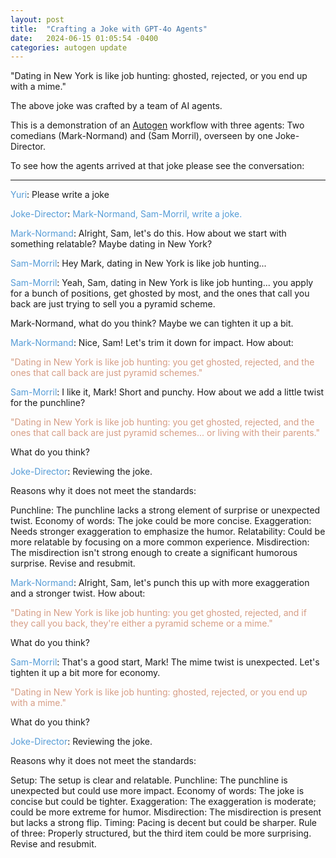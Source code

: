 ```yaml
---
layout: post
title:  "Crafting a Joke with GPT-4o Agents"
date:   2024-06-15 01:05:54 -0400
categories: autogen update
---
```


"Dating in New York is like job hunting: ghosted, rejected, or you end up with a mime."

The above joke was crafted by a team of AI agents.  

This is a demonstration of an [Autogen](https://github.com/microsoft/autogen) workflow with three agents: Two comedians (Mark-Normand) and (Sam Morril), overseen by one Joke-Director.

To see how the agents arrived at that joke please see the conversation:

--------------------------------------------------------------------------------
<span style="color: #569CD6;">Yuri</span>: Please write a joke

<span style="color: #569CD6;">Joke-Director</span>: 
<span style="color: #569CD6;">Mark-Normand, Sam-Morril, write a joke.

<span style="color: #569CD6;">Mark-Normand</span>: 
Alright, Sam, let's do this. How about we start with something relatable? Maybe dating in New York?

<span style="color: #569CD6;">Sam-Morril</span>: 
Hey Mark, dating in New York is like job hunting...

<span style="color: #569CD6;">Sam-Morril</span>: 
Yeah, Sam, dating in New York is like job hunting... you apply for a bunch of positions, get ghosted by most, and the ones that call you back are just trying to sell you a pyramid scheme.

Mark-Normand, what do you think? Maybe we can tighten it up a bit.

<span style="color: #569CD6;">Mark-Normand</span>: 
Nice, Sam! Let's trim it down for impact. How about:

<span style="color: #D69D85;">"Dating in New York is like job hunting: you get ghosted, rejected, and the ones that call back are just pyramid schemes."</span>

<span style="color: #569CD6;">Sam-Morril</span>: 
I like it, Mark! Short and punchy. How about we add a little twist for the punchline?

<span style="color: #D69D85;">"Dating in New York is like job hunting: you get ghosted, rejected, and the ones that call back are just pyramid schemes... or living with their parents."</span>

What do you think?

<span style="color: #569CD6;">Joke-Director</span>: 
Reviewing the joke.

Reasons why it does not meet the standards:

Punchline: The punchline lacks a strong element of surprise or unexpected twist.
Economy of words: The joke could be more concise.
Exaggeration: Needs stronger exaggeration to emphasize the humor.
Relatability: Could be more relatable by focusing on a more common experience.
Misdirection: The misdirection isn't strong enough to create a significant humorous surprise.
Revise and resubmit.

<span style="color: #569CD6;">Mark-Normand</span>: 
Alright, Sam, let's punch this up with more exaggeration and a stronger twist. How about:

<span style="color: #D69D85;">"Dating in New York is like job hunting: you get ghosted, rejected, and if they call you back, they're either a pyramid scheme or a mime."</span>

What do you think?

<span style="color: #569CD6;">Sam-Morril</span>: 
That's a good start, Mark! The mime twist is unexpected. Let's tighten it up a bit more for economy.

<span style="color: #D69D85;">"Dating in New York is like job hunting: ghosted, rejected, or you end up with a mime."</span>

What do you think?

<span style="color: #569CD6;">Joke-Director</span>: 
Reviewing the joke.

Reasons why it does not meet the standards:

Setup: The setup is clear and relatable.
Punchline: The punchline is unexpected but could use more impact.
Economy of words: The joke is concise but could be tighter.
Exaggeration: The exaggeration is moderate; could be more extreme for humor.
Misdirection: The misdirection is present but lacks a strong flip.
Timing: Pacing is decent but could be sharper.
Rule of three: Properly structured, but the third item could be more surprising.
Revise and resubmit.
